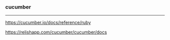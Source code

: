 
### cucumber
---

https://cucumber.io/docs/reference/ruby

https://relishapp.com/cucumber/cucumber/docs
















